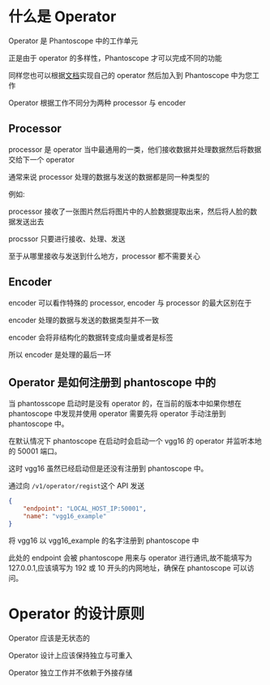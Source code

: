 # 什么是 Operator
Operator 是 Phantoscope 中的工作单元

正是由于 operator 的多样性，Phantoscope 才可以完成不同的功能

同样您也可以根据[文档](../../../../operators/HowToAddaOperator.md)实现自己的 operator 然后加入到 Phantoscope 中为您工作

Operator 根据工作不同分为两种 processor 与 encoder

## Processor
processor 是 operator 当中最通用的一类，他们接收数据并处理数据然后将数据交给下一个 operator

通常来说 processor 处理的数据与发送的数据都是同一种类型的

例如:

processor 接收了一张图片然后将图片中的人脸数据提取出来，然后将人脸的数据发送出去

procssor 只要进行接收、处理、发送

至于从哪里接收与发送到什么地方，processor 都不需要关心

## Encoder
encoder 可以看作特殊的 processor, encoder 与 processor 的最大区别在于

encoder 处理的数据与发送的数据类型并不一致

encoder 会将非结构化的数据转变成向量或者是标签

所以 encoder 是处理的最后一环

## Operator 是如何注册到 phantoscope 中的
当 phantosscope 启动时是没有 operator 的，在当前的版本中如果你想在 phantoscope 中发现并使用 operator 需要先将 operator 手动注册到 phantoscope 中。

在默认情况下 phantoscope 在启动时会启动一个 vgg16 的 operator 并监听本地的 50001 端口。

这时 vgg16 虽然已经启动但是还没有注册到 phantoscope 中。

通过向 ```/v1/operator/regist```这个 API 发送 

```json
{
    "endpoint": "LOCAL_HOST_IP:50001",
	"name": "vgg16_example"
}
```
将 vgg16 以 vgg16_example 的名字注册到 phantoscope 中

此处的 endpoint 会被 phantoscope 用来与 operator 进行通讯,故不能填写为 127.0.0.1,应该填写为 192 或 10 开头的内网地址，确保在 phantoscope 可以访问。
# Operator 的设计原则
Operator 应该是无状态的 

Operator 设计上应该保持独立与可重入

Operator 独立工作并不依赖于外接存储
